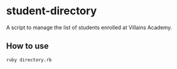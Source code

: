 #  student-directory

A script to manage the list of students enrolled at Villains Academy.

## How to use

```shell
ruby directory.rb
```